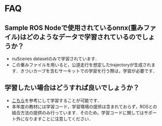 # FAQ

## Sample ROS Nodeで使用されているonnx(重みファイル)はどのようなデータで学習されているのでしょうか？

- nuScenes datasetのみで学習されています．
- この重みファイルを用いると，公道走行を想定したtrajectoryが生成されます．きついカーブを含むサーキットでの学習を行う際は，学習が必要です．

## 学習したい場合はどうすれば良いでしょうか？

- [こちら](https://github.com/hustvl/VAD/blob/main/docs/train_eval.md)を参考にして学習することが可能です．
- 本年度の教材には学習コード，学習環境の提供は含まれておらず，ROSとの結合方法の提供のみ行っています．そのため，学習コードに関してはサポート外になりますことに注意してください．
